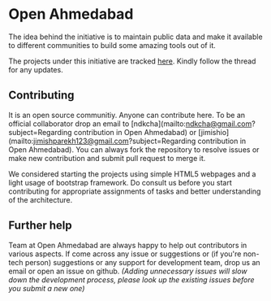 # Open Ahmedabad

The idea behind the initiative is to maintain public data and make it available to different communities to build some amazing tools out of it.

The projects under this initiative are tracked [here](https://github.com/DatameetAMD/open-ahmedabad-web/issues/). Kindly follow the thread for any updates.

## Contributing

It is an open source communitiy. Anyone can contribute here. To be an official collaborator drop an email to [ndkcha](mailto:ndkcha@gmail.com?subject=Regarding contribution in Open Ahmedabad) or [jimishio](mailto:jimishparekh123@gmail.com?subject=Regarding contribution in Open Ahmedabad). You can always fork the repository to resolve issues or make new contribution and submit pull request to merge it.

We considered starting the projects using simple HTML5 webpages and a light usage of bootstrap framework. Do consult us before you start contributing for appropriate assignments of tasks and better understanding of the architecture.

## Further help

Team at Open Ahmedabad are always happy to help out contributors in various aspects. If come across any issue or suggestions or (if you're non-tech person) suggestions or any support for development team, drop us an email or open an issue on github. *(Adding unnecessary issues will slow down the development process, please look up the existing issues before you submit a new one)*